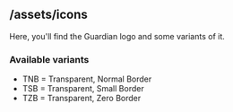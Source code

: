 ## /assets/icons
Here, you'll find the Guardian logo and some variants of it.

### Available variants
- TNB = Transparent, Normal Border
- TSB = Transparent, Small Border
- TZB = Transparent, Zero Border